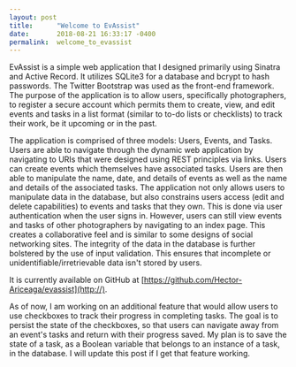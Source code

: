 ```yaml
---
layout: post
title:      "Welcome to EvAssist"
date:       2018-08-21 16:33:17 -0400
permalink:  welcome_to_evassist
---
```



EvAssist is a simple web application that I designed primarily using Sinatra and Active Record. It utilizes SQLite3 for a database and bcrypt to hash passwords. The Twitter Bootstrap was used as the front-end framework. The purpose of the application is to allow users, specifically photographers, to register a secure account which permits them to create, view, and edit events and tasks in a list format (similar to to-do lists or checklists) to track their work, be it upcoming or in the past.

The application is comprised of three models: Users, Events, and Tasks. Users are able to navigate through the dynamic web application by navigating to URIs that were designed using REST principles via links. Users can create events which themselves have associated tasks. Users are then able to manipulate the name, date, and details of events as well as the name and details of the associated tasks. The application not only allows users to manipulate data in the database, but also constrains users access (edit and delete capabilities) to events and tasks that they own. This is done via user authentication when the user signs in. However, users can still view events and tasks of other photographers by navigating to an index page. This creates a collaborative feel and is similar to some designs of social networking sites. The integrity of the data in the database is further bolstered by the use of input validation. This ensures that incomplete or unidentifiable/irretrievable data isn't stored by users.

It is currently available on GitHub at [https://github.com/Hector-Ariceaga/evassist](http://). 

As of now, I am working on an additional feature that would allow users to use checkboxes to track their progress in completing tasks. The goal is to persist the state of the checkboxes, so that users can navigate away from an event's tasks and return with their progress saved. My plan is to save the state of a task, as a Boolean variable that belongs to an instance of a task, in the database. I will update this post if I get that feature working.





